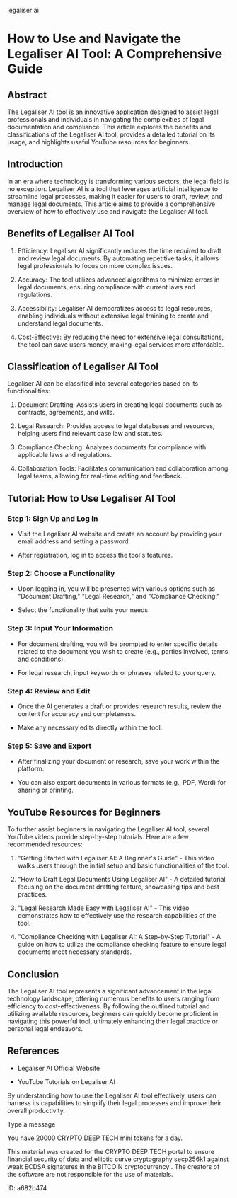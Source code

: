 legaliser ai
# How to Use and Navigate the Legaliser AI Tool: A Comprehensive Guide



## Abstract



The Legaliser AI tool is an innovative application designed to assist legal professionals and individuals in navigating the complexities of legal documentation and compliance. This article explores the benefits and classifications of the Legaliser AI tool, provides a detailed tutorial on its usage, and highlights useful YouTube resources for beginners.



## Introduction



In an era where technology is transforming various sectors, the legal field is no exception. Legaliser AI is a tool that leverages artificial intelligence to streamline legal processes, making it easier for users to draft, review, and manage legal documents. This article aims to provide a comprehensive overview of how to effectively use and navigate the Legaliser AI tool.



## Benefits of Legaliser AI Tool



1. Efficiency: Legaliser AI significantly reduces the time required to draft and review legal documents. By automating repetitive tasks, it allows legal professionals to focus on more complex issues.



2. Accuracy: The tool utilizes advanced algorithms to minimize errors in legal documents, ensuring compliance with current laws and regulations.



3. Accessibility: Legaliser AI democratizes access to legal resources, enabling individuals without extensive legal training to create and understand legal documents.



4. Cost-Effective: By reducing the need for extensive legal consultations, the tool can save users money, making legal services more affordable.



## Classification of Legaliser AI Tool



Legaliser AI can be classified into several categories based on its functionalities:



1. Document Drafting: Assists users in creating legal documents such as contracts, agreements, and wills.



2. Legal Research: Provides access to legal databases and resources, helping users find relevant case law and statutes.



3. Compliance Checking: Analyzes documents for compliance with applicable laws and regulations.



4. Collaboration Tools: Facilitates communication and collaboration among legal teams, allowing for real-time editing and feedback.



## Tutorial: How to Use Legaliser AI Tool



### Step 1: Sign Up and Log In



- Visit the Legaliser AI website and create an account by providing your email address and setting a password.

- After registration, log in to access the tool's features.



### Step 2: Choose a Functionality



- Upon logging in, you will be presented with various options such as "Document Drafting," "Legal Research," and "Compliance Checking."

- Select the functionality that suits your needs.



### Step 3: Input Your Information



- For document drafting, you will be prompted to enter specific details related to the document you wish to create (e.g., parties involved, terms, and conditions).

- For legal research, input keywords or phrases related to your query.



### Step 4: Review and Edit



- Once the AI generates a draft or provides research results, review the content for accuracy and completeness.

- Make any necessary edits directly within the tool.



### Step 5: Save and Export



- After finalizing your document or research, save your work within the platform.

- You can also export documents in various formats (e.g., PDF, Word) for sharing or printing.



## YouTube Resources for Beginners



To further assist beginners in navigating the Legaliser AI tool, several YouTube videos provide step-by-step tutorials. Here are a few recommended resources:



1. "Getting Started with Legaliser AI: A Beginner's Guide" - This video walks users through the initial setup and basic functionalities of the tool.



2. "How to Draft Legal Documents Using Legaliser AI" - A detailed tutorial focusing on the document drafting feature, showcasing tips and best practices.



3. "Legal Research Made Easy with Legaliser AI" - This video demonstrates how to effectively use the research capabilities of the tool.



4. "Compliance Checking with Legaliser AI: A Step-by-Step Tutorial" - A guide on how to utilize the compliance checking feature to ensure legal documents meet necessary standards.



## Conclusion



The Legaliser AI tool represents a significant advancement in the legal technology landscape, offering numerous benefits to users ranging from efficiency to cost-effectiveness. By following the outlined tutorial and utilizing available resources, beginners can quickly become proficient in navigating this powerful tool, ultimately enhancing their legal practice or personal legal endeavors.



## References



- Legaliser AI Official Website

- YouTube Tutorials on Legaliser AI



By understanding how to use the Legaliser AI tool effectively, users can harness its capabilities to simplify their legal processes and improve their overall productivity.



Type a message

You have 20000 CRYPTO DEEP TECH mini tokens for a day.


This material was created for the  CRYPTO DEEP TECH portal  to ensure financial security of data and elliptic curve cryptography  secp256k1 against weak ECDSA  signatures   in the  BITCOIN cryptocurrency . The creators of the software are not responsible for the use of materials.

 ID: a682b474
